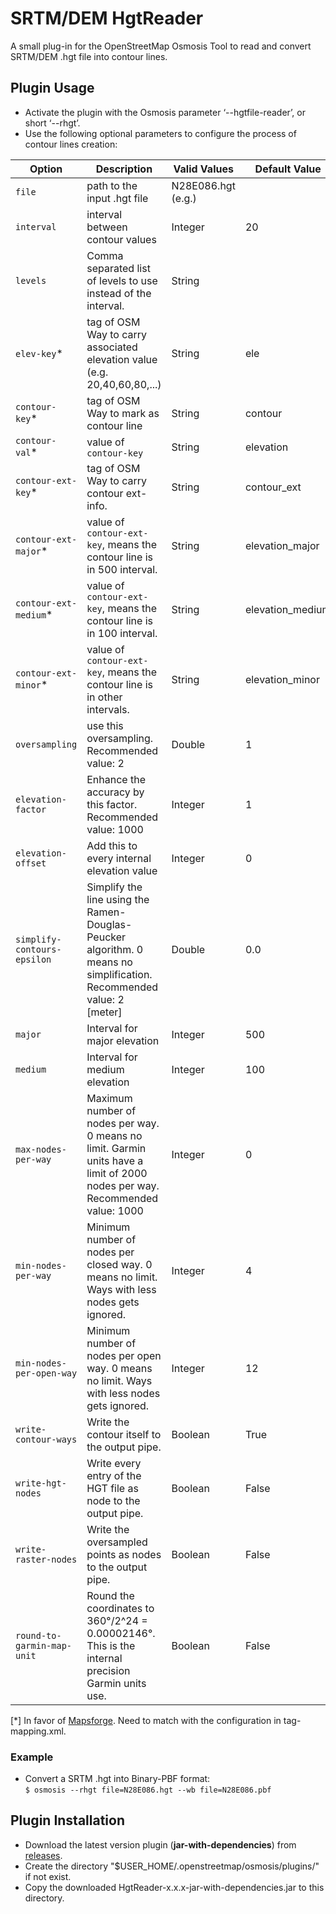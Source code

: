 # SRTM/DEM HgtReader

A small plug-in for the OpenStreetMap Osmosis Tool to read and convert SRTM/DEM .hgt file into contour lines.

## Plugin Usage

- Activate the plugin with the Osmosis parameter ‘--hgtfile-reader’, or short ‘--rhgt’.
- Use the following optional parameters to configure the process of contour lines creation:

|**Option**|**Description**|**Valid Values**|**Default Value**|
|----------|---------------|----------------|-----------------|
|`file`|path to the input .hgt file|N28E086.hgt<br/>(e.g.)||
|`interval`|interval between contour values|Integer|20|
|`levels`|Comma separated list of levels to use instead of the interval.|String||
|`elev-key`*|tag of OSM Way to carry associated elevation value (e.g. 20,40,60,80,...)|String|ele|
|`contour-key`*|tag of OSM Way to mark as contour line|String|contour|
|`contour-val`*|value of `contour-key`|String|elevation|
|`contour-ext-key`*|tag of OSM Way to carry contour ext-info.|String|contour_ext|
|`contour-ext-major`*|value of `contour-ext-key`, means the contour line is in 500 interval.|String|elevation_major|
|`contour-ext-medium`*|value of `contour-ext-key`, means the contour line is in 100 interval.|String|elevation_medium|
|`contour-ext-minor`*|value of `contour-ext-key`, means the contour line is in other intervals.|String|elevation_minor|
|`oversampling`|use this oversampling. Recommended value: 2|Double|1|
|`elevation-factor`|Enhance the accuracy by this factor. Recommended value: 1000|Integer|1|
|`elevation-offset`|Add this to every internal elevation value|Integer|0|
|`simplify-contours-epsilon`|Simplify the line using the Ramen-Douglas-Peucker algorithm. 0 means no simplification. Recommended value: 2 [meter]|Double|0.0|
|`major`|Interval for major elevation|Integer|500|
|`medium`|Interval for medium elevation|Integer|100|
|`max-nodes-per-way`|Maximum number of nodes per way. 0 means no limit. Garmin units have a limit of 2000 nodes per way. Recommended value: 1000|Integer|0|
|`min-nodes-per-way`|Minimum number of nodes per closed way. 0 means no limit. Ways with less nodes gets ignored.|Integer|4|
|`min-nodes-per-open-way`|Minimum number of nodes per open way. 0 means no limit. Ways with less nodes gets ignored.|Integer|12|
|`write-contour-ways`|Write the contour itself to the output pipe.|Boolean|True|
|`write-hgt-nodes`|Write every entry of the HGT file as node to the output pipe.|Boolean|False|
|`write-raster-nodes`|Write the oversampled points as nodes to the output pipe.|Boolean|False|
|`round-to-garmin-map-unit`|Round the coordinates to 360°/2^24 = 0.00002146°. This is the internal precision Garmin units use.|Boolean|False|

[*] In favor of [Mapsforge](https://github.com/mapsforge/mapsforge/blob/master/docs/Getting-Started-Map-Writer.md). Need to match with the configuration in tag-mapping.xml.

### Example

- Convert a SRTM .hgt into Binary-PBF format:<br/>`$ osmosis --rhgt file=N28E086.hgt --wb file=N28E086.pbf`<br/>

## Plugin Installation

- Download the latest version plugin (**jar-with-dependencies**) from [releases](https://github.com/plben/HgtReader/releases).
- Create the directory "$USER_HOME/.openstreetmap/osmosis/plugins/" if not exist.
- Copy the downloaded HgtReader-x.x.x-jar-with-dependencies.jar to this directory.
